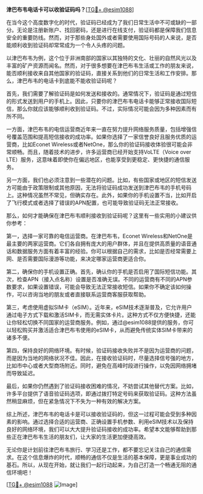 **津巴布韦电话卡可以收验证码吗？**[[TG💪+ @esim1088](https://t.me/s/esim1088)]

在当今这个高度数字化的时代，验证码已经成为了我们日常生活中不可或缺的一部分。无论是注册新账户、找回密码，还是进行在线支付，验证码都是保障我们信息安全的重要防线。然而，对于那些身处国外或者需要使用国际号码的人来说，是否能顺利收到验证码却常常成为一个令人头疼的问题。

以津巴布韦为例，这个位于非洲南部的国家以其独特的文化、壮丽的自然风光以及丰富的矿产资源而闻名。然而，对于很多想要在津巴布韦生活或工作的朋友来说，能否顺利接收来自其他国家的验证码，直接关系到他们的日常生活和工作安排。那么，津巴布韦的电话卡到底能不能收验证码呢？

首先，我们需要了解验证码是如何发送和接收的。通常情况下，验证码是通过短信的形式发送到用户的手机上。因此，只要你的津巴布韦电话卡能够正常接收国际短信，那么你就应该能够顺利收到验证码。不过，实际情况可能会因为多种因素而有所不同。

一方面，津巴布韦的电信运营商近年来一直在努力提升网络服务质量，包括增强信号覆盖范围和提高短信接收的成功率。如果你选择了一家信誉良好且服务优质的运营商，比如Econet Wireless或者NetOne，那么你的验证码接收体验很可能会非常顺畅。而且，随着技术的进步，许多运营商已经开始支持VoLTE（Voice over LTE）服务，这意味着即使你在偏远地区，也能享受到更稳定、更快捷的通信服务。

另一方面，我们也必须注意到一些潜在的问题。比如，有些国家或地区的短信发送方可能由于政策限制或其他原因，无法将验证码成功发送到津巴布韦的手机号码上。这种情况虽然不常见，但确实存在。此外，如果你的手机设置不当，比如开启了飞行模式或者选择了错误的APN配置，也可能导致验证码无法正常接收。

那么，如何才能确保在津巴布韦顺利接收到验证码呢？这里有一些实用的小建议供你参考：

第一，选择一家可靠的电信运营商。在津巴布韦，Econet Wireless和NetOne是最主要的两家运营商。它们各自拥有庞大的用户群体，并且在提供高质量的语音通话和数据服务方面有着丰富的经验。你可以根据自己的需求，比如是否经常需要上网、是否需要国际漫游等功能，来决定哪家运营商更适合你。

第二，确保你的手机设置正确。首先，确认你的手机是否启用了国际短信功能。其次，检查APN（接入点名称）设置是否准确无误。不同的运营商有不同的APN参数要求，如果设置错误，可能会导致无法正常接收短信。如果你不确定该如何操作，可以咨询当地的朋友或者直接联系运营商客服获取帮助。

第三，考虑使用虚拟SIM卡（eSIM）。近年来，eSIM技术逐渐普及，它允许用户通过电子方式下载和激活SIM卡，而无需实体卡片。这种方式不仅方便快捷，还能让你轻松切换不同国家的运营商服务。例如，通过@esim1088提供的服务，你可以轻松购买并激活适合津巴布韦使用的eSIM卡，从而避免传统实体SIM卡带来的诸多不便。

第四，保持良好的网络环境。有时候，验证码接收失败并不是因为运营商的问题，而是因为当地的网络状况不佳。因此，在接收验证码时，尽量选择信号强的地方，比如市中心或者大型商场附近。同时，避免在高峰时段进行操作，以免因网络拥堵而导致延迟。

最后，如果你仍然遇到了验证码接收困难的情况，不妨尝试其他替代方案。比如，许多平台提供了语音验证码选项，即通过拨打特定号码来获取验证码。这种方法虽然稍显麻烦，但在紧急情况下不失为一种有效的解决方案。

综上所述，津巴布韦的电话卡是可以接收验证码的，但这一过程可能会受到多种因素的影响。通过选择合适的运营商、正确设置手机参数、利用eSIM技术以及保持良好的网络环境，我们可以大大提升验证码接收的成功率。希望本文能够帮助到那些正在津巴布韦生活的朋友们，让大家的生活更加便捷高效。

无论你是计划前往津巴布韦旅行、学习还是工作，都不要忘记关注自己的通信需求。在这个信息爆炸的时代，顺畅的通信不仅是生活的基本保障，更是事业成功的基石。所以，从现在开始，就让我们一起行动起来，为自己打造一个畅通无阻的通信环境吧！

[[TG💪+ @esim1088](https://t.me/s/esim1088) ![Image](https://i.postimg.cc/4NQfJmqS/Snipaste-2025-05-13-00-14-12.png)]